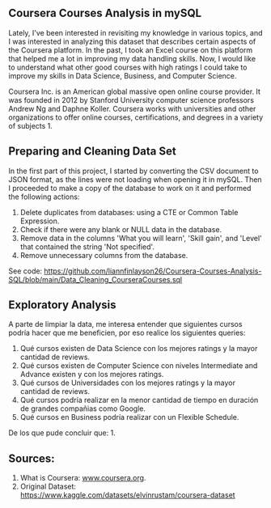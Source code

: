 ## Coursera Courses Analysis in mySQL

Lately, I've been interested in revisiting my knowledge in various topics, and I was interested in analyzing this dataset that describes certain aspects of the Coursera platform. 
In the past, I took an Excel course on this platform that helped me a lot in improving my data handling skills. 
Now, I would like to understand what other good courses with high ratings I could take to improve my skills in Data Science, Business, and Computer Science. 

Coursera Inc. is an American global massive open online course provider. It was founded in 2012 by Stanford University computer science professors Andrew Ng and Daphne Koller. 
Coursera works with universities and other organizations to offer online courses, certifications, and degrees in a variety of subjects 1.

## Preparing and Cleaning Data Set

In the first part of this project, I started by converting the CSV document to JSON format, as the lines were not loading when opening it in mySQL. Then I proceeded to make a copy of the database to work on it and performed the following actions:

1. Delete duplicates from databases: using a CTE or Common Table Expression.
2. Check if there were any blank or NULL data in the database.
3. Remove data in the columns 'What you will learn', 'Skill gain', and 'Level' that contained the string 'Not specified'.
4. Remove unnecessary columns from the database.

See code: https://github.com/liannfinlayson26/Coursera-Courses-Analysis-SQL/blob/main/Data_Cleaning_CourseraCourses.sql

## Exploratory Analysis 

A parte de limpiar la data, me interesa entender que siguientes cursos podría hacer que me beneficien, por eso realice los siguientes queries:
1. Qué cursos existen de Data Science con los mejores ratings y la mayor cantidad de reviews.
2. Qué cursos existen de Computer Science con niveles Intermediate and Advance existen y con los mejores ratings.
3. Qué cursos de Universidades con los mejores ratings y la mayor cantidad de reviews.
4. Qué cursos podría realizar en la menor cantidad de tiempo en duración de grandes compañias como Google.
5. Qué cursos en Business podría realizar con un Flexible Schedule.

De los que pude concluir que:
1. 

## Sources:
1. What is Coursera: www.coursera.org.
2. Original Dataset: https://www.kaggle.com/datasets/elvinrustam/coursera-dataset
